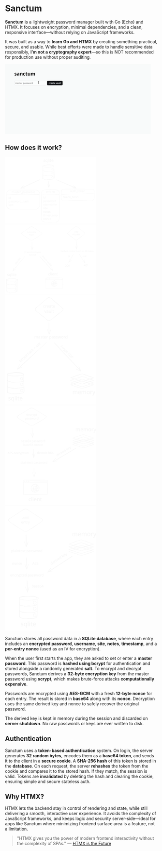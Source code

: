 # Sanctum

**Sanctum** is a lightweight password manager built with Go (Echo) and HTMX. It focuses on encryption, minimal dependencies, and a clean, responsive interface—without relying on JavaScript frameworks.

It was built as a way to **learn Go and HTMX** by creating something practical, secure, and usable. While best efforts were made to handle sensitive data responsibly, **I’m not a cryptography expert**—so this is NOT recommended for production use without proper auditing.

![Demo](demo.gif)

## How does it work?

<img src="/images/database.svg" alt="db" width="300" />
<img src="/images/auth.svg" alt="auth" width="300" />
<img src="/images/create-vault.svg" alt="create" width="300" />
<img src="/images/reveal.svg" alt="reveal" width="300" />
<img src="/images/add-entry.svg" alt="add" width="300" />

Sanctum stores all password data in a **SQLite database**, where each entry includes an **encrypted password**, **username**, **site**, **notes**, **timestamp**, and a **per-entry nonce** (used as an IV for encryption).

When the user first starts the app, they are asked to set or enter a **master password**. This password is **hashed using bcrypt** for authentication and stored alongside a randomly generated **salt**. To encrypt and decrypt passwords, Sanctum derives a **32-byte encryption key** from the master password using **scrypt**, which makes brute-force attacks **computationally expensive**.

Passwords are encrypted using **AES-GCM** with a fresh **12-byte nonce** for each entry. The result is stored in **base64** along with its **nonce**. Decryption uses the same derived key and nonce to safely recover the original password.

The derived key is kept in memory during the session and discarded on **server shutdown**. No raw passwords or keys are ever written to disk.

## Authentication

Sanctum uses a **token-based authentication** system. On login, the server generates **32 random bytes**, encodes them as a **base64 token**, and sends it to the client in a **secure cookie**. A **SHA-256 hash** of this token is stored in the **database**. On each request, the server **rehashes** the token from the cookie and compares it to the stored hash. If they match, the session is valid. Tokens are **invalidated** by deleting the hash and clearing the cookie, ensuring simple and secure stateless auth.

## Why HTMX?

HTMX lets the backend stay in control of rendering and state, while still delivering a smooth, interactive user experience. It avoids the complexity of JavaScript frameworks, and keeps logic and security server-side—ideal for apps like Sanctum where minimizing frontend surface area is a feature, not a limitation.

> "HTMX gives you the power of modern frontend interactivity without the complexity of SPAs." 
> — [HTMX is the Future](https://quii.dev/HTMX_is_the_Future)